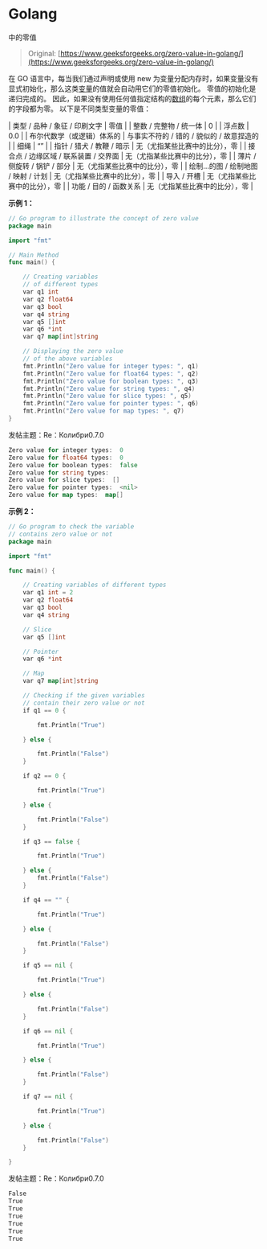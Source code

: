 # Golang

中的零值

> Original: [https://www.geeksforgeeks.org/zero-value-in-golang/](https://www.geeksforgeeks.org/zero-value-in-golang/)

在 GO 语言中，每当我们通过声明或使用 new 为变量分配内存时，如果变量没有显式初始化，那么这类[变量](https://www.geeksforgeeks.org/go-variables/)的值就会自动用它们的零值初始化。 零值的初始化是递归完成的。 因此，如果没有使用任何值指定结构的[数组](https://www.geeksforgeeks.org/arrays-in-go/)的每个元素，那么它们的字段都为零。 以下是不同类型变量的零值：

| 类型 / 品种 / 象征 / 印刷文字 | 零值 |
| 整数 / 完整物 / 统一体 | 0 |
| 浮点数 | 0.0 |
| 布尔代数学（或逻辑）体系的 | 与事实不符的 / 错的 / 貌似的 / 故意捏造的 |
| 细绳 | “” |
| 指针 / 猎犬 / 教鞭 / 暗示 | 无（尤指某些比赛中的比分），零 |
| 接合点 / 边缘区域 / 联系装置 / 交界面 | 无（尤指某些比赛中的比分），零 |
| 薄片 / 侧旋转 / 锅铲 / 部分 | 无（尤指某些比赛中的比分），零 |
| 绘制…的图 / 绘制地图 / 映射 / 计划 | 无（尤指某些比赛中的比分），零 |
| 导入 / 开槽 | 无（尤指某些比赛中的比分），零 |
| 功能 / 目的 / 函数关系 | 无（尤指某些比赛中的比分），零 |

**示例 1：**

```go
// Go program to illustrate the concept of zero value
package main

import "fmt"

// Main Method
func main() {

    // Creating variables
    // of different types
    var q1 int
    var q2 float64
    var q3 bool
    var q4 string
    var q5 []int
    var q6 *int
    var q7 map[int]string

    // Displaying the zero value
    // of the above variables
    fmt.Println("Zero value for integer types: ", q1)
    fmt.Println("Zero value for float64 types: ", q2)
    fmt.Println("Zero value for boolean types: ", q3)
    fmt.Println("Zero value for string types: ", q4)
    fmt.Println("Zero value for slice types: ", q5)
    fmt.Println("Zero value for pointer types: ", q6)
    fmt.Println("Zero value for map types: ", q7)
}
```

发帖主题：Re：Колибри0.7.0

```go
Zero value for integer types:  0
Zero value for float64 types:  0
Zero value for boolean types:  false
Zero value for string types:  
Zero value for slice types:  []
Zero value for pointer types:  <nil>
Zero value for map types:  map[]

```

**示例 2：**

```go
// Go program to check the variable
// contains zero value or not
package main

import "fmt"

func main() {

    // Creating variables of different types
    var q1 int = 2
    var q2 float64
    var q3 bool
    var q4 string

    // Slice
    var q5 []int

    // Pointer
    var q6 *int

    // Map
    var q7 map[int]string

    // Checking if the given variables
    // contain their zero value or not
    if q1 == 0 {

        fmt.Println("True")

    } else {

        fmt.Println("False")
    }

    if q2 == 0 {

        fmt.Println("True")

    } else {

        fmt.Println("False")
    }

    if q3 == false {

        fmt.Println("True")

    } else {
        fmt.Println("False")
    }

    if q4 == "" {

        fmt.Println("True")

    } else {

        fmt.Println("False")
    }

    if q5 == nil {

        fmt.Println("True")

    } else {

        fmt.Println("False")
    }

    if q6 == nil {

        fmt.Println("True")

    } else {

        fmt.Println("False")
    }

    if q7 == nil {

        fmt.Println("True")

    } else {

        fmt.Println("False")
    }

}
```

发帖主题：Re：Колибри0.7.0

```go
False
True
True
True
True
True
True

```